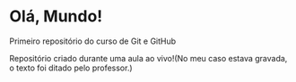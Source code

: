 # Olá, Mundo!
 Primeiro repositório do curso de Git e GitHub

Repositório criado durante uma aula ao vivo!(No meu caso estava gravada, o texto foi ditado pelo professor.)